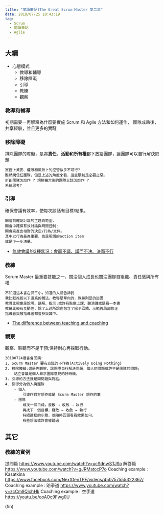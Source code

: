 ```yaml
---
title: "閱讀筆記]The Great Scrum Master 第二章"
date: 2018/07/25 10:43:19
tag:
  - Scrum
  - 閱讀筆記
  - Aglie
---
```

## 大綱
- 心態模式
    - 教導和輔導
    - 移除障礙
    - 引導
    - 教練
    - 觀察

### 教導和輔導
初期需要一再解釋為什麼要實施 Scrum 和 Agile 方法和如何運作， 
團隊成熟後，共享經驗，並且更多的實踐

### 移除障礙
排除團隊的障礙，是將**責任、活動和所有權**都下放給團隊，讓團隊可以自行解決問題
```
實務上資安、權限和風險上的控管似乎不可行?
雖然說信任團隊，但是上述的角度來看，這些限制是必要之惡。
新創團隊怎麼作 ? 規模擴大後的團隊又該怎麼作 ? 
系統思考?
```

### 引導
確保會議有效率，使每次談話有目標/結果。

```
開會前確認討論的主題與範圍，
開會中確保有效討論與時間控制; 
開會完產出相對的決定/行為/文件。
其中以行為最為重要，也是所謂的action item
或是下一步清單。
```
- [無效會議的3種狀況：會而不議、議而不決、決而不行](http://www.cheers.com.tw/blog/blogTopic.action?id=662&nid=10065)

### 教練
Scrum Master 最重要技能之一，關注個人成長也關注團隊自組織、責任感與所有權

```
不知道這本書在供三小，知道的人請告訴我
我比較推薦以下這篇的說法，教導是單向的，教練則是的迴圈
教導比較像是說明、講解、指示;或許有點像上課、聽演講或是看一本書
教練比較有互動性，除了上述所說也包含了給予回饋、示範與局部修正
指導者與被指導者都會參與其中。
```
- [The difference between teaching and coaching](https://www.projectidealism.com/posts/2010/03/difference-between-teaching-and.html)


### 觀察

觀察、聆聽而不是干預;保持耐心再採取行動。

```
20180724讀書會回饋:
1. Scurm Master 要有意識的不作為(Actively Doing Nothing)
2. 移除障礙:還是先觀察，讓團隊自行解決問題，個人的問題或許不是團隊的問題; 
    站立會議是個人尋求團隊意見的好時機。
3. 引導的方法就是問問題與對話。
4. 引導分為個人與團隊
    - 個人
        引導作對方想作或是 Scurm Master 想作的事 
    - 團隊
        尋找一個目標，發散 → 收斂 → 執行
        再找下一個目標，發散 → 收斂 → 執行
        持續這樣的步驟，並隨時回頭看看效果如何，
        有些想法或許會被錯過
```

## 其它
### 教練的實例
提問篇
https://www.youtube.com/watch?v=ucSdnwSTJSo
解答篇
https://www.youtube.com/watch?v=gJRMatocP7o
Coaching example : Kasatkina
https://www.facebook.com/NextGenTPE/videos/450757555322367/
Coaching example : 跆拳道
https://www.youtube.com/watch?v=zcCm9QichHk
Coaching example : 空手道
https://youtu.be/ooAOc9Fwg0U

(fin)